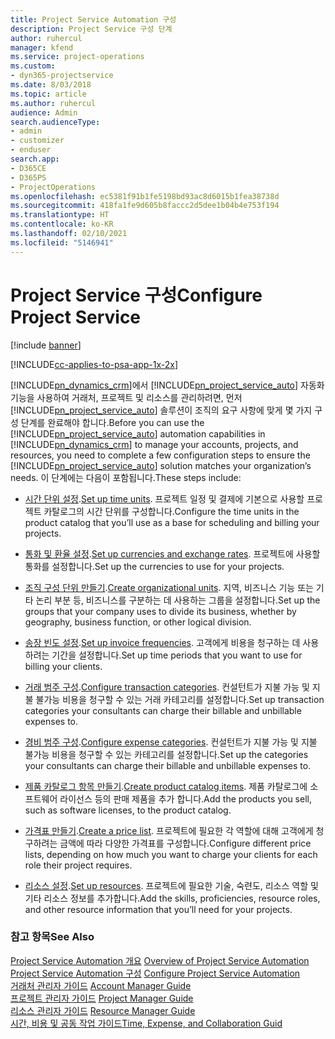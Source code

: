 ```yaml
---
title: Project Service Automation 구성
description: Project Service 구성 단계
author: ruhercul
manager: kfend
ms.service: project-operations
ms.custom:
- dyn365-projectservice
ms.date: 8/03/2018
ms.topic: article
ms.author: ruhercul
audience: Admin
search.audienceType:
- admin
- customizer
- enduser
search.app:
- D365CE
- D365PS
- ProjectOperations
ms.openlocfilehash: ec5381f91b1fe5198bd93ac8d6015b1fea38738d
ms.sourcegitcommit: 418fa1fe9d605b8faccc2d5dee1b04b4e753f194
ms.translationtype: HT
ms.contentlocale: ko-KR
ms.lasthandoff: 02/10/2021
ms.locfileid: "5146941"
---
```

# <a name="configure-project-service"></a><span data-ttu-id="7e2da-103">Project Service 구성</span><span class="sxs-lookup"><span data-stu-id="7e2da-103">Configure Project Service</span></span>

[!include [banner](../includes/psa-now-project-operations.md)]

[!INCLUDE[cc-applies-to-psa-app-1x-2x](../includes/cc-applies-to-psa-app-1x-2x.md)]

<span data-ttu-id="7e2da-104">[!INCLUDE[pn_dynamics_crm](../includes/pn-dynamics-crm.md)]에서 [!INCLUDE[pn_project_service_auto](../includes/pn-project-service-auto.md)] 자동화 기능을 사용하여 거래처, 프로젝트 및 리소스를 관리하려면, 먼저 [!INCLUDE[pn_project_service_auto](../includes/pn-project-service-auto.md)] 솔루션이 조직의 요구 사항에 맞게 몇 가지 구성 단계를 완료해야 합니다.</span><span class="sxs-lookup"><span data-stu-id="7e2da-104">Before you can use the [!INCLUDE[pn_project_service_auto](../includes/pn-project-service-auto.md)] automation capabilities in [!INCLUDE[pn_dynamics_crm](../includes/pn-dynamics-crm.md)] to manage your accounts, projects, and resources, you need to complete a few configuration steps to ensure the [!INCLUDE[pn_project_service_auto](../includes/pn-project-service-auto.md)] solution matches your organization’s needs.</span></span> <span data-ttu-id="7e2da-105">이 단계에는 다음이 포함됩니다.</span><span class="sxs-lookup"><span data-stu-id="7e2da-105">These steps include:</span></span>  
  
-   <span data-ttu-id="7e2da-106">[시간 단위 설정](../psa/set-up-time-units.md).</span><span class="sxs-lookup"><span data-stu-id="7e2da-106">[Set up time units](../psa/set-up-time-units.md).</span></span> <span data-ttu-id="7e2da-107">프로젝트 일정 및 결제에 기본으로 사용할 프로젝트 카탈로그의 시간 단위를 구성합니다.</span><span class="sxs-lookup"><span data-stu-id="7e2da-107">Configure the time units in the product catalog that you’ll use as a base for scheduling and billing your projects.</span></span>  
  
-   <span data-ttu-id="7e2da-108">[통화 및 환율 설정](../psa/set-up-currencies-exchange-rates.md).</span><span class="sxs-lookup"><span data-stu-id="7e2da-108">[Set up currencies and exchange rates](../psa/set-up-currencies-exchange-rates.md).</span></span> <span data-ttu-id="7e2da-109">프로젝트에 사용할 통화를 설정합니다.</span><span class="sxs-lookup"><span data-stu-id="7e2da-109">Set up the currencies to use for your projects.</span></span>  
  
-   <span data-ttu-id="7e2da-110">[조직 구성 단위 만들기](../psa/create-organizational-units.md).</span><span class="sxs-lookup"><span data-stu-id="7e2da-110">[Create organizational units](../psa/create-organizational-units.md).</span></span> <span data-ttu-id="7e2da-111">지역, 비즈니스 기능 또는 기타 논리 부분 등, 비즈니스를 구분하는 데 사용하는 그룹을 설정합니다.</span><span class="sxs-lookup"><span data-stu-id="7e2da-111">Set up the groups that your company uses to divide its business, whether by geography, business function, or other logical division.</span></span>  
  
-   <span data-ttu-id="7e2da-112">[송장 빈도 설정](../psa/set-up-invoice-frequencies.md).</span><span class="sxs-lookup"><span data-stu-id="7e2da-112">[Set up invoice frequencies](../psa/set-up-invoice-frequencies.md).</span></span> <span data-ttu-id="7e2da-113">고객에게 비용을 청구하는 데 사용하려는 기간을 설정합니다.</span><span class="sxs-lookup"><span data-stu-id="7e2da-113">Set up time periods that you want to use for billing your clients.</span></span>  
  
-   <span data-ttu-id="7e2da-114">[거래 범주 구성](../psa/configure-transaction-categories.md).</span><span class="sxs-lookup"><span data-stu-id="7e2da-114">[Configure transaction categories](../psa/configure-transaction-categories.md).</span></span> <span data-ttu-id="7e2da-115">컨설턴트가 지불 가능 및 지불 불가능 비용을 청구할 수 있는 거래 카테고리를 설정합니다.</span><span class="sxs-lookup"><span data-stu-id="7e2da-115">Set up transaction categories your consultants can charge their billable and unbillable expenses to.</span></span>  
  
-   <span data-ttu-id="7e2da-116">[경비 범주 구성](../psa/configure-expense-categories.md).</span><span class="sxs-lookup"><span data-stu-id="7e2da-116">[Configure expense categories](../psa/configure-expense-categories.md).</span></span> <span data-ttu-id="7e2da-117">컨설턴트가 지불 가능 및 지불 불가능 비용을 청구할 수 있는 카테고리를 설정합니다.</span><span class="sxs-lookup"><span data-stu-id="7e2da-117">Set up the categories your consultants can charge their billable and unbillable expenses to.</span></span>  
  
-   <span data-ttu-id="7e2da-118">[제품 카탈로그 항목 만들기](../psa/create-product-catalog-items.md).</span><span class="sxs-lookup"><span data-stu-id="7e2da-118">[Create product catalog items](../psa/create-product-catalog-items.md).</span></span> <span data-ttu-id="7e2da-119">제품 카탈로그에 소프트웨어 라이선스 등의 판매 제품을 추가 합니다.</span><span class="sxs-lookup"><span data-stu-id="7e2da-119">Add the products you sell, such as software licenses, to the product catalog.</span></span>  
  
-   <span data-ttu-id="7e2da-120">[가격표 만들기](../psa/create-price-list.md).</span><span class="sxs-lookup"><span data-stu-id="7e2da-120">[Create a price list](../psa/create-price-list.md).</span></span> <span data-ttu-id="7e2da-121">프로젝트에 필요한 각 역할에 대해 고객에게 청구하려는 금액에 따라 다양한 가격표를 구성합니다.</span><span class="sxs-lookup"><span data-stu-id="7e2da-121">Configure different price lists, depending on how much you want to charge your clients for each role their project requires.</span></span>  
  
-   <span data-ttu-id="7e2da-122">[리소스 설정](../psa/set-up-resources.md).</span><span class="sxs-lookup"><span data-stu-id="7e2da-122">[Set up resources](../psa/set-up-resources.md).</span></span> <span data-ttu-id="7e2da-123">프로젝트에 필요한 기술, 숙련도, 리소스 역할 및 기타 리소스 정보를 추가합니다.</span><span class="sxs-lookup"><span data-stu-id="7e2da-123">Add the skills, proficiencies, resource roles, and other resource information that you’ll need for your projects.</span></span>  
  
### <a name="see-also"></a><span data-ttu-id="7e2da-124">참고 항목</span><span class="sxs-lookup"><span data-stu-id="7e2da-124">See Also</span></span>  
 <span data-ttu-id="7e2da-125">[Project Service Automation 개요](../psa/overview.md) </span><span class="sxs-lookup"><span data-stu-id="7e2da-125">[Overview of Project Service Automation](../psa/overview.md) </span></span>  
 <span data-ttu-id="7e2da-126">[Project Service Automation 구성](../psa/configure.md) </span><span class="sxs-lookup"><span data-stu-id="7e2da-126">[Configure Project Service Automation](../psa/configure.md) </span></span>  
 <span data-ttu-id="7e2da-127">[거래처 관리자 가이드](../psa/account-manager-guide.md) </span><span class="sxs-lookup"><span data-stu-id="7e2da-127">[Account Manager Guide](../psa/account-manager-guide.md) </span></span>  
 <span data-ttu-id="7e2da-128">[프로젝트 관리자 가이드](../psa/project-manager-guide.md) </span><span class="sxs-lookup"><span data-stu-id="7e2da-128">[Project Manager Guide](../psa/project-manager-guide.md) </span></span>  
 <span data-ttu-id="7e2da-129">[리소스 관리자 가이드](../psa/resource-manager-guide.md) </span><span class="sxs-lookup"><span data-stu-id="7e2da-129">[Resource Manager Guide](../psa/resource-manager-guide.md) </span></span>  
 [<span data-ttu-id="7e2da-130">시간, 비용 및 공동 작업 가이드</span><span class="sxs-lookup"><span data-stu-id="7e2da-130">Time, Expense, and Collaboration Guid</span></span>](../psa/time-expense-collaboration-guide.md)
